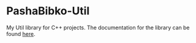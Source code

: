 # PashaBibko-Util
My Util library for C++ projects.
The documentation for the library can be found [here](https://pashabibko.github.io/PashaBibko-Util/).
